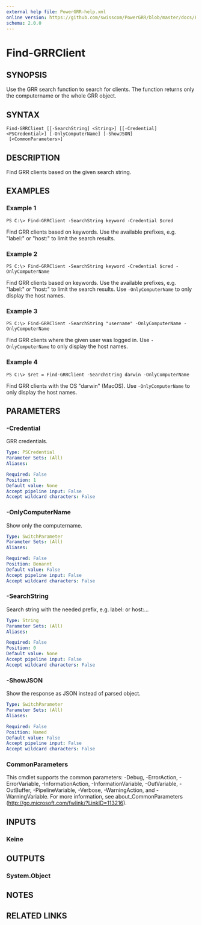 ```yaml
---
external help file: PowerGRR-help.xml
online version: https://github.com/swisscom/PowerGRR/blob/master/docs/Find-GRRClient.md
schema: 2.0.0
---
```


# Find-GRRClient

## SYNOPSIS
Use the GRR search function to search for clients. The function returns only
the computername or the whole GRR object.

## SYNTAX

```
Find-GRRClient [[-SearchString] <String>] [[-Credential] <PSCredential>] [-OnlyComputerName] [-ShowJSON]
 [<CommonParameters>]
```

## DESCRIPTION
Find GRR clients based on the given search string.

## EXAMPLES

### Example 1
```
PS C:\> Find-GRRClient -SearchString keyword -Credential $cred
```

Find GRR clients based on keywords. Use the available prefixes, e.g. "label:" or
"host:" to limit the search results. 

### Example 2
```
PS C:\> Find-GRRClient -SearchString keyword -Credential $cred -OnlyComputerName
```

Find GRR clients based on keywords. Use the available prefixes, e.g. "label:" or
"host:" to limit the search results. Use `-OnlyComputerName` to only display the host
names.

### Example 3
```
PS C:\> Find-GRRClient -SearchString "username" -OnlyComputerName -OnlyComputerName
```

Find GRR clients where the given user was logged in. Use `-OnlyComputerName` to only
display the host names.

### Example 4
```
PS C:\> $ret = Find-GRRClient -SearchString darwin -OnlyComputerName
```

Find GRR clients with the OS "darwin" (MacOS). Use `-OnlyComputerName` to only
display the host names.

## PARAMETERS

### -Credential
GRR credentials.

```yaml
Type: PSCredential
Parameter Sets: (All)
Aliases: 

Required: False
Position: 1
Default value: None
Accept pipeline input: False
Accept wildcard characters: False
```

### -OnlyComputerName
Show only the computername.

```yaml
Type: SwitchParameter
Parameter Sets: (All)
Aliases: 

Required: False
Position: Benannt
Default value: False
Accept pipeline input: False
Accept wildcard characters: False
```

### -SearchString
Search string with the needed prefix, e.g. label: or host:...

```yaml
Type: String
Parameter Sets: (All)
Aliases: 

Required: False
Position: 0
Default value: None
Accept pipeline input: False
Accept wildcard characters: False
```

### -ShowJSON
Show the response as JSON instead of parsed object.

```yaml
Type: SwitchParameter
Parameter Sets: (All)
Aliases: 

Required: False
Position: Named
Default value: False
Accept pipeline input: False
Accept wildcard characters: False
```

### CommonParameters
This cmdlet supports the common parameters: -Debug, -ErrorAction, -ErrorVariable, -InformationAction, -InformationVariable, -OutVariable, -OutBuffer, -PipelineVariable, -Verbose, -WarningAction, and -WarningVariable. For more information, see about_CommonParameters (http://go.microsoft.com/fwlink/?LinkID=113216).

## INPUTS

### Keine

## OUTPUTS

### System.Object

## NOTES

## RELATED LINKS

